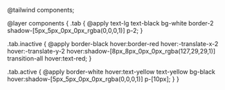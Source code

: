@tailwind components;

@layer components {
  .tab {
    @apply text-lg text-black bg-white border-2 shadow-[5px_5px_0px_0px_rgba(0,0,0,1)] p-2;
  }

  .tab.inactive {
    @apply border-black hover:border-red hover:-translate-x-2 hover:-translate-y-2 hover:shadow-[8px_8px_0px_0px_rgba(127,29,29,1)] transition-all hover:text-red;
  }

  .tab.active {
    @apply border-white hover:text-yellow text-yellow bg-black hover:shadow-[5px_5px_0px_0px_rgba(0,0,0,1)] p-[10px];
  }
}